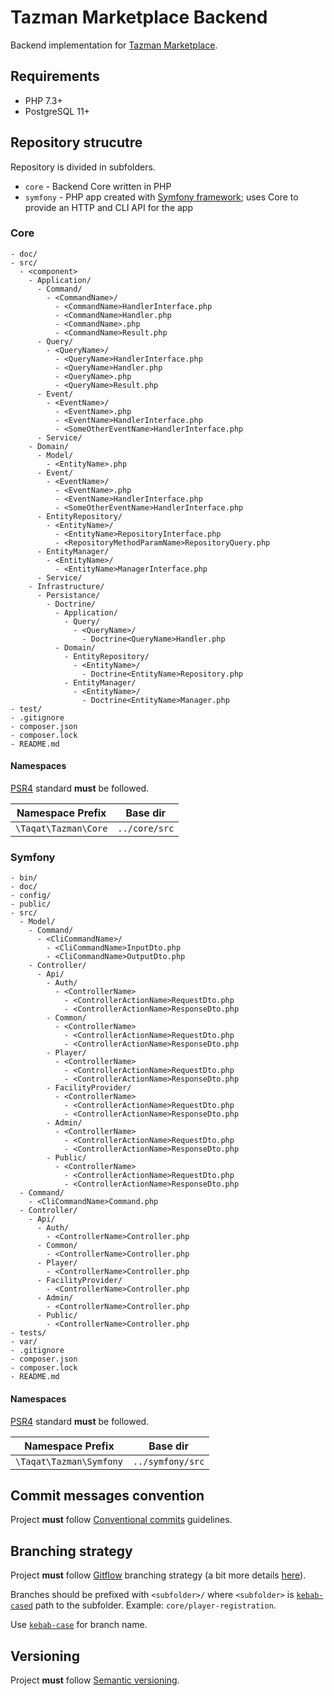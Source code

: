 # Tazman Marketplace Backend

Backend implementation for [Tazman Marketplace](https://github.com/taqat/tazman).


## Requirements

* PHP 7.3+
* PostgreSQL 11+


## Repository strucutre

Repository is divided in subfolders.

 * `core` - Backend Core written in PHP
 * `symfony` - PHP app created with [Symfony framework](https://symfony.com/); uses Core to provide an HTTP and CLI API for the app

### Core 
```
- doc/
- src/
  - <component>
    - Application/
      - Command/
        - <CommandName>/
          - <CommandName>HandlerInterface.php
          - <CommandName>Handler.php
          - <CommandName>.php
          - <CommandName>Result.php
      - Query/
        - <QueryName>/
          - <QueryName>HandlerInterface.php
          - <QueryName>Handler.php
          - <QueryName>.php
          - <QueryName>Result.php
      - Event/
        - <EventName>/
          - <EventName>.php
          - <EventName>HandlerInterface.php
          - <SomeOtherEventName>HandlerInterface.php
      - Service/
    - Domain/
      - Model/
        - <EntityName>.php
      - Event/
        - <EventName>/
          - <EventName>.php
          - <EventName>HandlerInterface.php
          - <SomeOtherEventName>HandlerInterface.php
      - EntityRepository/
        - <EntityName>/
          - <EntityName>RepositoryInterface.php
          - <RepositoryMethodParamName>RepositoryQuery.php
      - EntityManager/
        - <EntityName>/
          - <EntityName>ManagerInterface.php
      - Service/
    - Infrastructure/
      - Persistance/
        - Doctrine/
          - Application/
            - Query/
              - <QueryName>/
                - Doctrine<QueryName>Handler.php
          - Domain/
            - EntityRepository/
              - <EntityName>/
                - Doctrine<EntityName>Repository.php
            - EntityManager/
              - <EntityName>/
                - Doctrine<EntityName>Manager.php
- test/
- .gitignore
- composer.json      
- composer.lock
- README.md
```


#### Namespaces

[PSR4](https://www.php-fig.org/psr/psr-4/) standard **must** be followed. 

|Namespace Prefix|Base dir|
|---|---|
|`\Taqat\Tazman\Core`|`../core/src`|

### Symfony 

```
- bin/
- doc/
- config/
- public/
- src/
  - Model/
    - Command/
      - <CliCommandName>/
        - <CliCommandName>InputDto.php
        - <CliCommandName>OutputDto.php
    - Controller/
      - Api/
        - Auth/
          - <ControllerName>
            - <ControllerActionName>RequestDto.php
            - <ControllerActionName>ResponseDto.php
        - Common/
          - <ControllerName>
            - <ControllerActionName>RequestDto.php
            - <ControllerActionName>ResponseDto.php
        - Player/
          - <ControllerName>
            - <ControllerActionName>RequestDto.php
            - <ControllerActionName>ResponseDto.php
        - FacilityProvider/
          - <ControllerName>
            - <ControllerActionName>RequestDto.php
            - <ControllerActionName>ResponseDto.php
        - Admin/
          - <ControllerName>
            - <ControllerActionName>RequestDto.php
            - <ControllerActionName>ResponseDto.php
        - Public/
          - <ControllerName>
            - <ControllerActionName>RequestDto.php
            - <ControllerActionName>ResponseDto.php
  - Command/
    - <CliCommandName>Command.php      
  - Controller/
    - Api/
      - Auth/
        - <ControllerName>Controller.php            
      - Common/
        - <ControllerName>Controller.php
      - Player/
        - <ControllerName>Controller.php
      - FacilityProvider/
        - <ControllerName>Controller.php
      - Admin/
        - <ControllerName>Controller.php
      - Public/
        - <ControllerName>Controller.php
- tests/
- var/
- .gitignore
- composer.json      
- composer.lock
- README.md
```

#### Namespaces

[PSR4](https://www.php-fig.org/psr/psr-4/) standard **must** be followed. 

|Namespace Prefix|Base dir|
|---|---|
|`\Taqat\Tazman\Symfony`|`../symfony/src`|



## Commit messages convention

Project **must** follow [Conventional commits](https://www.conventionalcommits.org/en/v1.0.0-beta.3/#specification) guidelines.

## Branching strategy

Project **must** follow [Gitflow](https://www.atlassian.com/git/tutorials/comparing-workflows/gitflow-workflow) branching strategy
(a bit more details [here](https://nvie.com/posts/a-successful-git-branching-model/)).

Branches should be prefixed with `<subfolder>/` where `<subfolder>` is [`kebab-cased`](http://wiki.c2.com/?KebabCase) path to the subfolder. Example: `core/player-registration`.

Use [`kebab-case`](http://wiki.c2.com/?KebabCase) for branch name.

## Versioning

Project **must** follow [Semantic versioning](https://semver.org/).

